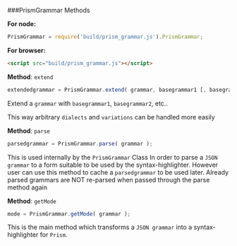 

###PrismGrammar Methods

__For node:__

```javascript
PrismGrammar = require('build/prism_grammar.js').PrismGrammar;
```

__For browser:__

```html
<script src="build/prism_grammar.js"></script>
```




__Method__: `extend`

```javascript
extendedgrammar = PrismGrammar.extend( grammar, basegrammar1 [, basegrammar2, ..] );
```

Extend a `grammar` with `basegrammar1`, `basegrammar2`, etc..

This way arbitrary `dialects` and `variations` can be handled more easily
    


__Method__: `parse`

```javascript
parsedgrammar = PrismGrammar.parse( grammar );
```

This is used internally by the `PrismGrammar` Class
In order to parse a `JSON grammar` to a form suitable to be used by the syntax-highlighter.
However user can use this method to cache a `parsedgrammar` to be used later.
Already parsed grammars are NOT re-parsed when passed through the parse method again
    


__Method__: `getMode`

```javascript
mode = PrismGrammar.getMode( grammar );
```

This is the main method which transforms a `JSON grammar` into a syntax-highlighter for `Prism`.
    